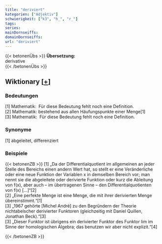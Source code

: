 ```yaml
---
title: "deriviert"
kategorien: ["Adjektiv"]
schwierigkeit: ["k3", "h_", "r_"]
tags:
series:
mainDornseiffs:
domainDornseiffs:
url: "deriviert"
---
```


{{< betonenÜbs >}}
**Übersetzung:**  
derivative  
{{< /betonenÜbs >}}

## Wiktionary [[+](https://de.wiktionary.org/wiki/deriviert)]

### Bedeutungen
[1] Mathematik:  Für diese Bedeutung fehlt noch eine Definition.  
[2] Mathematik: bestehend aus allen Häufungspunkte einer Menge[1]  
[3] Mathematik:  Für diese Bedeutung fehlt noch eine Definition.  

### Synonyme
[1] abgeleitet, differenziert  

### Beispiele
{{< betonenZB >}}
[1] „Da der Differentialquotient im allgemeinen an jeder Stelle des Bereichs einen andern Wert hat, so stellt er eine Veränderliche oder eine neue Funktion der Variablen x in demselben Bereich vor; man nennt sie die abgeleitete oder derivierte Funktion oder kurz die Ableitung von f(x), aber auch – im übertragenen Sinne – den Differentialquotienten von f(x) […]“[2]  
[2] „Eine perfekte Menge ist eine Menge, die mit ihrer derivierten Menge übereinstimmt.“[1]  
[3] „1967 gehörte [Michel André] zu den Begründern der Theorie nichtabelscher derivierter Funktoren (gleichzeitig mit Daniel Quillen, Jonathan Beck).“[3]  
[3] „Dieser Funktor ist übrigens ein derivierter Funktor des Funktor lim im Sinne der homologischen Algebra; das benutzen wir aber nicht explizit.“[4]  

{{< /betonenZB >}}

